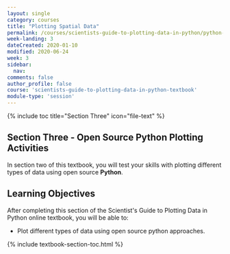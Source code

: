 ```yaml
---
layout: single
category: courses
title: "Plotting Spatial Data"
permalink: /courses/scientists-guide-to-plotting-data-in-python/python-plotting-activities/
week-landing: 3
dateCreated: 2020-01-10
modified: 2020-06-24
week: 3
sidebar:
  nav:
comments: false
author_profile: false
course: 'scientists-guide-to-plotting-data-in-python-textbook'
module-type: 'session'
---
```

{% include toc title="Section Three" icon="file-text" %}

<div class="notice--info" markdown="1">

## <i class="fa fa-ship" aria-hidden="true"></i> Section Three - Open Source Python Plotting Activities 


In section two of this textbook, you will test your skills with plotting different 
types of data using open source **Python**. 


## <i class="fa fa-graduation-cap" aria-hidden="true"></i> Learning Objectives

After completing this section of the Scientist's Guide to Plotting Data in Python online textbook, you will be able to:

* Plot different types of data using open source python approaches. 

</div>

{% include textbook-section-toc.html %}
